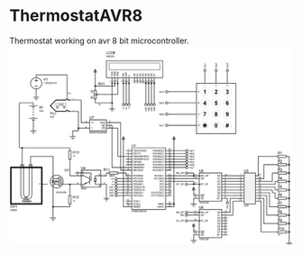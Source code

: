 # ThermostatAVR8
Thermostat working on avr 8 bit microcontroller.
![alt text](https://github.com/GurSergey/ThermostatAVR8/blob/master/scheme.BMP)
